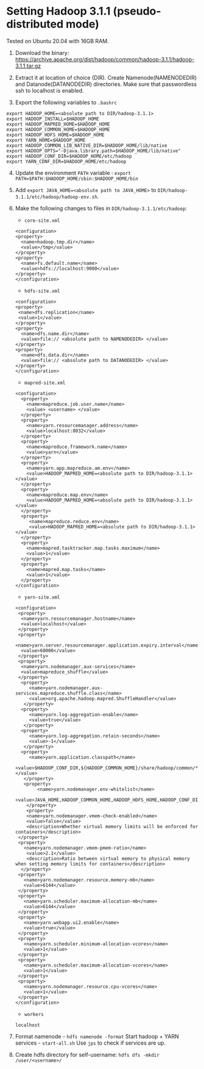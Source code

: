 # Setting Hadoop 3.1.1 (pseudo-distributed mode)

Tested on Ubuntu 20.04 with 16GB RAM.
1. Download the binary: https://archive.apache.org/dist/hadoop/common/hadoop-3.1.1/hadoop-3.1.1.tar.gz

2. Extract it at location of choice (DIR).
   Create Namenode(NAMENODEDIR) and Datanode(DATANODEDIR) directories.
   Make sure that passwordless ssh to localhost is enabled.

3. Export the following variables to `.bashrc`
```
export HADOOP_HOME=<absolute path to DIR/hadoop-3.1.1>
export HADOOP_INSTALL=$HADOOP_HOME
export HADOOP_MAPRED_HOME=$HADOOP_HOME
export HADOOP_COMMON_HOME=$HADOOP_HOME
export HADOOP_HDFS_HOME=$HADOOP_HOME
export YARN_HOME=$HADOOP_HOME
export HADOOP_COMMON_LIB_NATIVE_DIR=$HADOOP_HOME/lib/native
export HADOOP_OPTS="-Djava.library.path=$HADOOP_HOME/lib/native"
export HADOOP_CONF_DIR=$HADOOP_HOME/etc/hadoop
export YARN_CONF_DIR=$HADOOP_HOME/etc/hadoop
```

4. Update the environment `PATH` variable : `export PATH=$PATH:$HADOOP_HOME/sbin:$HADOOP_HOME/bin`

5. Add `export JAVA_HOME=<absolute path to JAVA_HOME>` to `DIR/hadoop-3.1.1/etc/hadoop/hadoop-env.sh`.

6. Make the following changes to files in `DIR/hadoop-3.1.1/etc/hadoop`:
    - `core-site.xml`
    ```
    <configuration>
    <property>
      <name>hadoop.tmp.dir</name>
      <value>/tmp</value>
    </property>
    <property>
      <name>fs.default.name</name>
      <value>hdfs://localhost:9000</value>
    </property>
    </configuration>
    ```
    - `hdfs-site.xml`
    ```
    <configuration>
    <property>
     <name>dfs.replication</name>
     <value>1</value>
    </property>
    <property>
      <name>dfs.name.dir</name>
      <value>file:// <absolute path to NAMENODEDIR> </value>
    </property>
    <property>
      <name>dfs.data.dir</name>
      <value>file:// <absolute path to DATANODEDIR> </value>
    </property>
    </configuration>
    ```
    - `mapred-site.xml`
    ```
    <configuration>
      <property>
        <name>mapreduce.job.user.name</name>
        <value> <username> </value>
      </property>
      <property>
        <name>yarn.resourcemanager.address</name>
        <value>localhost:8032</value>
      </property>
      <property>
        <name>mapreduce.framework.name</name>
        <value>yarn</value>
      </property>
      <property>
        <name>yarn.app.mapreduce.am.env</name>
        <value>HADOOP_MAPRED_HOME=<absolute path to DIR/hadoop-3.1.1></value>
      </property>
      <property>
        <name>mapreduce.map.env</name>
        <value>HADOOP_MAPRED_HOME=<absolute path to DIR/hadoop-3.1.1></value>
      </property>
      <property>
         <name>mapreduce.reduce.env</name>
         <value>HADOOP_MAPRED_HOME=<absolute path to DIR/hadoop-3.1.1></value>
      </property>
      <property>
        <name>mapred.tasktracker.map.tasks.maximum</name>
        <value>1</value>
      </property>
      <property>
        <name>mapred.map.tasks</name>
        <value>1</value>
      </property>
    </configuration>
    ```
    - `yarn-site.xml`
    ```
    <configuration>
     <property>
      <name>yarn.resourcemanager.hostname</name>
      <value>localhost</value>
     </property>
     <property>
      <name>yarn.server.resourcemanager.application.expiry.interval</name>
      <value>60000</value>
     </property>
     <property>
      <name>yarn.nodemanager.aux-services</name>
      <value>mapreduce_shuffle</value>
     </property>
      <property>
         <name>yarn.nodemanager.aux-services.mapreduce.shuffle.class</name>
         <value>org.apache.hadoop.mapred.ShuffleHandler</value>
       </property>
      <property>
         <name>yarn.log-aggregation-enable</name>
         <value>true</value>
       </property>
      <property>
         <name>yarn.log-aggregation.retain-seconds</name>
         <value>-1</value>
       </property>
      <property>
         <name>yarn.application.classpath</name>
       <value>$HADOOP_CONF_DIR,${HADOOP_COMMON_HOME}/share/hadoop/common/*,${HADOOP_COMMON_HOME}/share/hadoop/common/lib/*,${HADOOP_HDFS_HOME}/share/hadoop/hdfs/*,${HADOOP_HDFS_HOME}/share/hadoop/hdfs/lib/*,${HADOOP_MAPRED_HOME}/share/hadoop/mapreduce/*,${HADOOP_MAPRED_HOME}/share/hadoop/mapreduce/lib/*,${HADOOP_YARN_HOME}/share/hadoop/yarn/*,${HADOOP_YARN_HOME}/share/hadoop/yarn/lib/*</value>
       </property>
       <property>
            <name>yarn.nodemanager.env-whitelist</name>
            <value>JAVA_HOME,HADOOP_COMMON_HOME,HADOOP_HDFS_HOME,HADOOP_CONF_DIR,CLASSPATH_PREPEND_DISTCACHE,HADOOP_YARN_HOME,HADOOP_MAPRED_HOME</value>
        </property>
        <property>
        <name>yarn.nodemanager.vmem-check-enabled</name>
        <value>false</value>
        <description>Whether virtual memory limits will be enforced for containers</description>
     </property>
     <property>
       <name>yarn.nodemanager.vmem-pmem-ratio</name>
        <value>2.1</value>
        <description>Ratio between virtual memory to physical memory when setting memory limits for containers</description>
      </property>
     <property>
       <name>yarn.nodemanager.resource.memory-mb</name>
       <value>6144</value>
     </property>
     <property>
       <name>yarn.scheduler.maximum-allocation-mb</name>
       <value>6144</value>
     </property>
     <property>
       <name>yarn.webapp.ui2.enable</name>
       <value>true</value>
     </property>
     <property>
       <name>yarn.scheduler.minimum-allocation-vcores</name>
       <value>1</value>
     </property>
     <property>
       <name>yarn.scheduler.maximum-allocation-vcores</name>
       <value>1</value>
     </property>
     <property>
       <name>yarn.nodemanager.resource.cpu-vcores</name>
       <value>1</value>
     </property>
    </configuration>
    ```
    - `workers`
    ```
    localhost
    ```
7. Format namenode - `hdfs namenode -format`
   Start hadoop + YARN services - `start-all.sh`
   Use `jps` to check if services are up.

8. Create hdfs directory for self-username: `hdfs dfs -mkdir /user/<username>/`
